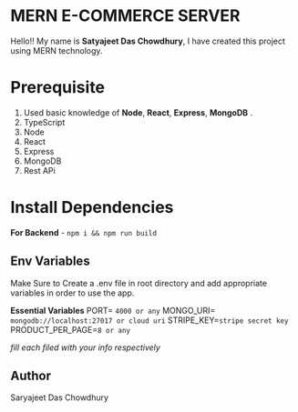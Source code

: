 ﻿# MERN E-COMMERCE SERVER 

[](https://github.com/meabhisingh/mern-ecommerce-server-2024#mern-e-commerce-server-2024)

Hello!! My name is  **Satyajeet Das Chowdhury**, I have created this project using MERN technology.

# Prerequisite

[](https://github.com/satyajeetdc/mern-ecommerce-server#prerequisite)

1.  Used basic knowledge of  **Node**,  **React**,  **Express**,  **MongoDB**  .  
2.  TypeScript 
3.  Node 
4.  React 
5.  Express 
6.  MongoDB 
7. Rest APi

# Install Dependencies

[](https://github.com/satyajeetdc/mern-ecommerce-server#install-dependencies)

**For Backend**  -  `npm i && npm run build`

## Env Variables

[](https://github.com/satyajeetdc/mern-ecommerce-server#env-variables)

Make Sure to Create a .env file in root directory and add appropriate variables in order to use the app.

**Essential Variables**  PORT=  `4000 or any`  MONGO_URI=  `mongodb://localhost:27017 or cloud uri`  STRIPE_KEY=`stripe secret key`  PRODUCT_PER_PAGE=`8 or any`

_fill each filed with your info respectively_

## Author

[](https://github.com/satyajeetdc/mern-ecommerce-server#author)
Saryajeet Das Chowdhury

